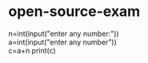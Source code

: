 # open-source-exam
n=int(input("enter any number:"))
<br>
a=int(input("enter any number"))
<br>
c=a+n
print(c)
